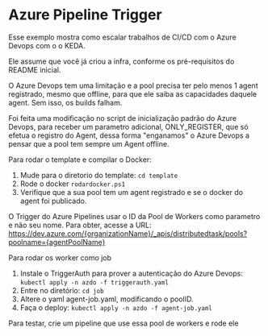 Azure Pipeline Trigger
======================

Esse exemplo mostra como escalar trabalhos de CI/CD com o Azure Devops com o o KEDA.

Ele assume que você já criou a infra, conforme os pré-requisitos do README inicial.

O Azure Devops tem uma limitação e a pool precisa ter pelo menos 1 agent registrado, mesmo que offline, para que ele saiba as capacidades daquele agent. Sem isso, os builds falham.

Foi feita uma modificação no script de inicialização padrão do Azure Devops, para receber um parametro adicional, ONLY_REGISTER, que só efetua o registro do Agent, dessa forma "enganamos" o Azure Devops a pensar que a pool tem sempre um Agent offline.

Para rodar o template e compilar o Docker: 
1. Mude para o diretorio do template: ```cd template```
2. Rode o docker ```rodardocker.ps1```
3. Verifique que a sua pool tem um agent registrado e se o docker do agent foi publicado.

O Trigger do Azure Pipelines usar o ID da Pool de Workers como parametro e não seu nome. Para obter, acesse a URL: https://dev.azure.com/{organizationName}/_apis/distributedtask/pools?poolname={agentPoolName}

Para rodar os worker como job
1. Instale o TriggerAuth para prover a autenticação do Azure Devops: ```kubectl apply -n azdo -f triggerauth.yaml```
2. Entre no diretório: ```cd job```
3. Altere o yaml agent-job.yaml, modificando o poolID.
4. Faça o deploy: ```kubectl apply -n azdo -f agent-job.yaml```

Para testar, crie um pipeline que use essa pool de workers e rode ele

